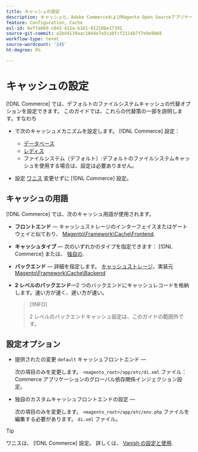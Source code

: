 ```yaml
---
title: キャッシュの設定
description: キャッシュと、Adobe CommerceおよびMagento Open Sourceアプリケーションのキャッシュメカニズムの設定方法について説明します。
feature: Configuration, Cache
exl-id: 6effa069-c043-411a-b161-01210be17391
source-git-commit: a2bd4139aac1044e7e5ca8fcf2114b7f7e9e9b68
workflow-type: tm+mt
source-wordcount: '245'
ht-degree: 0%

---
```


# キャッシュの設定

[!DNL Commerce] では、デフォルトのファイルシステムキャッシュの代替オプションを設定できます。 このガイドでは、これらの代替策の一部を説明します。すなわち

- で次のキャッシュメカニズムを設定します。 [!DNL Commerce] 設定：

   - [データベース](https://developer.adobe.com/commerce/php/development/cache/partial/database-caching/)
   - [レディス](config-redis.md)
   - ファイルシステム（デフォルト）:デフォルトのファイルシステムキャッシュを使用する場合は、設定は必要ありません。

- 設定 [ワニス](config-varnish.md) 変更せずに [!DNL Commerce] 設定。

## キャッシュの用語

[!DNL Commerce] では、次のキャッシュ用語が使用されます。

- **フロントエンド** — キャッシュストレージのインターフェイスまたはゲートウェイと似ており、 [Magento\Framework\Cache\Frontend](https://github.com/magento/magento2/tree/2.4/lib/internal/Magento/Framework/Cache/Frontend).
- **キャッシュタイプ** — 次のいずれかのタイプを指定できます： [!DNL Commerce] または、 [独自の](https://developer.adobe.com/commerce/php/development/cache/partial/cache-type/).
- **バックエンド** — 詳細を指定します。 [キャッシュストレージ](https://framework.zend.com/manual/1.12/en/zend.cache.backends.html)，実装元 [Magento\Framework\Cache\Backend](https://github.com/magento/magento2/tree/2.4/lib/internal/Magento/Framework/Cache/Backend)
- **2 レベルのバックエンド**—2 つのバックエンドにキャッシュレコードを格納します。速い方が速く、遅い方が速い。

   >[!INFO]
   >
   >2 レベルのバックエンドキャッシュ設定は、このガイドの範囲外です。

## 設定オプション

- 提供されたの変更 `default` キャッシュフロントエンド —

   次の項目のみを変更します。 `<magento_root>/app/etc/di.xml` ファイル：Commerce アプリケーションのグローバル依存関係インジェクション設定。

- 独自のカスタムキャッシュフロントエンドの設定 —

   次の項目のみを変更します。 `<magento_root>/app/etc/env.php` ファイルを編集する必要があります。 `di.xml` ファイル。

>[!TIP]
>
>ワニスは、 [!DNL Commerce] 設定。 詳しくは、 [Vanish の設定と使用](config-varnish.md).
